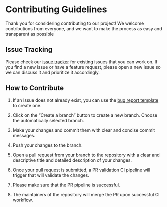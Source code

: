 # Contributing Guidelines

Thank you for considering contributing to our project! We welcome contributions from everyone, and we want to make the process as easy and transparent as possible
  

## Issue Tracking  

Please check our [issue tracker](https://github.com/CIROH-UA/NGIAB-CloudInfra/issues) for existing issues that you can work on. If you find a new issue or have a feature request, please open a new issue so we can discuss it and prioritize it accordingly.


## How to Contribute

1. If an Issue does not already exist, you can use the [bug report template](https://github.com/CIROH-UA/NGIAB-CloudInfra/issues/new?assignees=&labels=bug&projects=&template=bug_report.md&title=) to create one.

2. Click on the “Create a branch” button to create a new branch. Choose the automatically selected branch.

3. Make your changes and commit them with clear and concise commit messages.

4. Push your changes to the branch.

5. Open a pull request from your branch to the repository with a clear and descriptive title and detailed description of your changes.

6. Once your pull request is submitted, a PR validation CI pipeline will trigger that will validate the changes.

7. Please make sure that the PR pipeline is successful.

8. The maintainers of the repository will merge the PR upon successful CI workflow.
